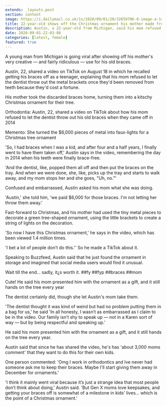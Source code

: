 ```yaml
---
extends: _layouts.post
section: content
image: https://i.dailymail.co.uk/1s/2020/09/01/20/32659706-0-image-a-146_1598990218155.jpg 
title: 22-year-old shows off the Christmas ornament his mother made from his old BRACES 
description: Austin, a 22-year-old from Michigan, said his mom refused to let the dentist throw out his pricey braces when they came off. She save them and used them to decorate a Christmas ornament. 
date: 2020-09-01-22-03-08 
categories: [latest, female] 
featured: true 
--- 
```

A young man from Michigan is going viral after showing off his mother's very creative — and fairly ridiculous — use for his old braces.

Austin, 22, shared a video on TikTok on August 18 in which he recalled getting his braces off as a teenager, explaining that his mom refused to let the dentist throw out the metal brackets once they'd been removed from teeth because they'd cost a fortune.

His mother took the discarded braces home, turning them into a kitschy Christmas ornament for their tree.

Orthodontia: Austin, 22, shared a video on TikTok about how his mom refused to let the dentist throw out his old braces when they came off in 2014

Memento: She turned the $6,000 pieces of metal into faux-lights for a Christmas tree ornament

'So, I had braces when I was a kid, and after four and a half years, I finally went to have them taken off,' Austin says in the video, remembering the day in 2014 when his teeth were finally brace-free.

'And the dentist, like, popped them all off and then put the braces on the tray. And when we were done, she, like, picks up the tray and starts to walk away, and my mom stops her and she goes, "Uh, no."'

Confused and embarrassed, Austin asked his mom what she was doing. 

'Austin,' she told him, 'we paid $6,000 for those braces. I'm not letting her throw them away.'

Fast-forward to Christmas, and his mother had used the tiny metal pieces to decorate a green tree-shaped ornament, using the little brackets to create a string of lights on the decoration.

'So now I have this Christmas ornament,' he says in the video, which has been viewed 1.4 million times.

'I bet a lot of people don’t do this.'' So he made a TikTok about it.

Speaking to Buzzfeed, Austin said that he just found the ornament in storage and imagined that social media users would find it unusual.

Wait till the end... sadly, it¿s worth it. ##fy ##fyp ##braces ##mom

Cute! He said his mom presented him with the ornament as a gift, and it still hands on the tree every year

The dentist certainly did, though she let Austin's mom take them.

'The dentist thought it was kind of weird but had no problem putting them in a bag for us,' he said 'In all honesty, I wasn’t as embarrassed as I claim to be in the video. Our family isn’t shy to speak up — not in a Karen sort of way — but by being respectful and speaking up.'

He said his mom presented him with the ornament as a gift, and it still hands on the tree every year. 

Austin said that since he has shared the video, he's has 'about 3,000 moms comment' that they want to do this for their own kids. 

One person commented: 'Omg I work in orthodontics and Ive never had someone ask me to keep their braces. Maybe I'll start giving them away in December for ornaments.' 

'I think it mainly went viral because it’s just a strange idea that most people don’t think about doing,' Austin said. 'But Gen X moms love keepsakes, and getting your braces off is somewhat of a milestone in kids' lives... which is the point of a Christmas ornament.'

